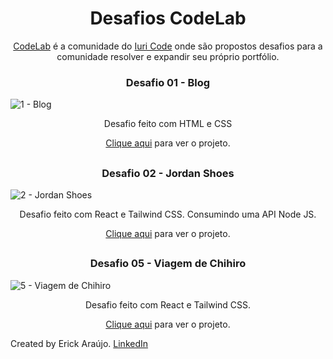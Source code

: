 <h1 align="center">Desafios CodeLab</h1>
<p align="center"><a href="https://discord.gg/XPjUdArE">CodeLab</a> é a comunidade do <a href="https://iuricode.com/">Iuri Code</a> onde são propostos desafios para a comunidade resolver e expandir seu próprio portfólio.</p> 

<h3 align="center"> Desafio 01 - Blog </h3>

![1 - Blog](https://github.com/user-attachments/assets/1845179c-39c1-4b5f-8dd7-227293faa13b)
<p align="center">Desafio feito com HTML e CSS</p>
<p align="center"><a href="https://codelandia-theta.vercel.app/">Clique aqui</a> para ver o projeto.</p>

##

<h3 align="center"> Desafio 02 - Jordan Shoes </h3>

![2 - Jordan Shoes](https://github.com/user-attachments/assets/60944286-ac92-411f-8250-4917c9bb047e)
<p align="center">Desafio feito com React e Tailwind CSS. Consumindo uma API Node JS.</p>
<p align="center"><a href="https://jordan-shoes-araujo.vercel.app/">Clique aqui</a> para ver o projeto.</p>

##

<h3 align="center"> Desafio 05 - Viagem de Chihiro </h3>

![5 - Viagem de Chihiro](https://github.com/user-attachments/assets/c715e7e0-fe3c-4fa4-ac2d-1dcca260862b)

<p align="center">Desafio feito com React e Tailwind CSS.</p>
<p align="center"><a href="https://chihiro-codelab.vercel.app/">Clique aqui</a> para ver o projeto.</p>

<p> Created by Erick Araújo. <a href="https://www.linkedin.com/in/araujoerick09">LinkedIn</a></p>
